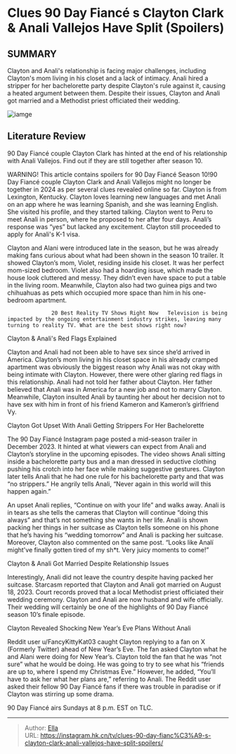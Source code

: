# Clues 90 Day Fiancé s Clayton Clark &amp; Anali Vallejos Have Split (Spoilers)


## SUMMARY 



  Clayton and Anali&#39;s relationship is facing major challenges, including Clayton&#39;s mom living in his closet and a lack of intimacy.   Anali hired a stripper for her bachelorette party despite Clayton&#39;s rule against it, causing a heated argument between them.   Despite their issues, Clayton and Anali got married and a Methodist priest officiated their wedding.  

![iamge](https://static1.srcdn.com/wordpress/wp-content/uploads/2024/01/embargo-until-sunday-7-jan-at-10_10-pm-et-clues-90-day-fiance-s-clayton-clark-anali-vallejos-have-split-spoilers.jpg)

## Literature Review
90 Day Fiancé couple Clayton Clark has hinted at the end of his relationship with Anali Vallejos. Find out if they are still together after season 10.




WARNING! This article contains spoilers for 90 Day Fiancé Season 10!90 Day Fiancé couple Clayton Clark and Anali Vallejos might no longer be together in 2024 as per several clues revealed online so far. Clayton is from Lexington, Kentucky. Clayton loves learning new languages and met Anali on an app where he was learning Spanish, and she was learning English. She visited his profile, and they started talking. Clayton went to Peru to meet Anali in person, where he proposed to her after four days. Anali’s response was “yes” but lacked any excitement. Clayton still proceeded to apply for Anali&#39;s K-1 visa.




Clayton and Alani were introduced late in the season, but he was already making fans curious about what had been shown in the season 10 trailer. It showed Clayton’s mom, Violet, residing inside his closet. It was her perfect mom-sized bedroom. Violet also had a hoarding issue, which made the house look cluttered and messy. They didn’t even have space to put a table in the living room. Meanwhile, Clayton also had two guinea pigs and two chihuahuas as pets which occupied more space than him in his one-bedroom apartment.

                  20 Best Reality TV Shows Right Now   Television is being impacted by the ongoing entertainment industry strikes, leaving many turning to reality TV. What are the best shows right now?    


 Clayton &amp; Anali&#39;s Red Flags Explained 
          




Clayton and Anali had not been able to have sex since she’d arrived in America. Clayton’s mom living in his closet space in his already cramped apartment was obviously the biggest reason why Anali was not okay with being intimate with Clayton. However, there were other glaring red flags in this relationship. Anali had not told her father about Clayton. Her father believed that Anali was in America for a new job and not to marry Clayton. Meanwhile, Clayton insulted Anali by taunting her about her decision not to have sex with him in front of his friend Kameron and Kameron’s girlfriend Vy.



 Clayton Got Upset With Anali Getting Strippers For Her Bachelorette 

 

The 90 Day Fiancé Instagram page posted a mid-season trailer in December 2023. It hinted at what viewers can expect from Anali and Clayton’s storyline in the upcoming episodes. The video shows Anali sitting inside a bachelorette party bus and a man dressed in seductive clothing pushing his crotch into her face while making suggestive gestures. Clayton later tells Anali that he had one rule for his bachelorette party and that was “no strippers.” He angrily tells Anali, “Never again in this world will this happen again.”




An upset Anali replies, “Continue on with your life” and walks away. Anali is in tears as she tells the cameras that Clayton will continue “doing this always” and that’s not something she wants in her life. Anali is shown packing her things in her suitcase as Clayton tells someone on his phone that he’s having his “wedding tomorrow” and Anali is packing her suitcase. Moreover, Clayton also commented on the same post. “Looks like Analí might&#39;ve finally gotten tired of my sh*t. Very juicy moments to come!”



 Clayton &amp; Anali Got Married Despite Relationship Issues 
          

Interestingly, Anali did not leave the country despite having packed her suitcase. Starcasm reported that Clayton and Anali got married on August 18, 2023. Court records proved that a local Methodist priest officiated their wedding ceremony. Clayton and Anali are now husband and wife officially. Their wedding will certainly be one of the highlights of 90 Day Fiancé season 10’s finale episode.






 Clayton Revealed Shocking New Year’s Eve Plans Without Anali 

 

Reddit user u/FancyKittyKat03 caught Clayton replying to a fan on X (Formerly Twitter) ahead of New Year’s Eve. The fan asked Clayton what he and Alani were doing for New Year’s. Clayton told the fan that he was “not sure” what he would be doing. He was going to try to see what his “friends are up to, where I spend my Christmas Eve.” However, he added, “You’ll have to ask her what her plans are,” referring to Anali. The Reddit user asked their fellow 90 Day Fiancé fans if there was trouble in paradise or if Clayton was stirring up some drama.



90 Day Fiancé airs Sundays at 8 p.m. EST on TLC.









---

> Author: [Ella](https://instagram.hk.cn/)  
> URL: https://instagram.hk.cn/tv/clues-90-day-fianc%C3%A9-s-clayton-clark-anali-vallejos-have-split-spoilers/  

